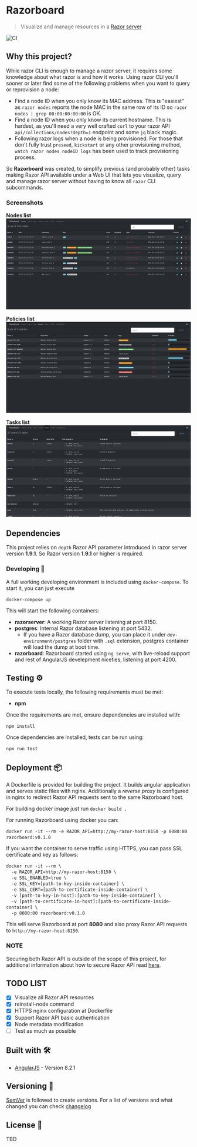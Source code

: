 # Razorboard

> Visualize and manage resources in a [Razor server](https://github.com/puppetlabs/razor-server)

![CI](https://github.com/Wiston999/razorboard/workflows/CI/badge.svg)

## Why this project?

While razor CLI is enough to manage a razor server, it requires some knowledge about what razor is and
how it works. Using razor CLI you'll sooner or later find some of the following problems when you want
to query or reprovision a node:
- Find a node ID when you only know its MAC address. This is "easiest" as `razor nodes` reports the node MAC in the same row of its ID
 so `razor nodes | grep 00:00:00:00:00` is OK.
- Find a node ID when you only know its current hostname. This is hardest, as you'll need a very well crafted `curl` to your razor
 API `api/collections/nodes?depth=1` endpoint and some `jq` black magic.
- Following razor logs when a node is being provisioned. For those that don't fully trust `preseed`, `kickstart` or any other provisioning
 method, `watch razor nodes nodeID logs` has been used to track provisioning process.

So **Razorboard** was created, to simplify previous (and probably other) tasks making Razor API available under a Web UI
that lets you visualize, query and manage razor server without having to know all `razor` CLI subcommands.

### Screenshots

**Nodes list**
![nodes-list](./screenshots/nodes.png)

**Policies list**
![policies-list](./screenshots/policies.png)

**Tasks list**
![tasks-list](./screenshots/tasks.png)

## Dependencies

This project relies on `depth` Razor API parameter introduced in razor server version **1.9.1**. So
Razor version **1.9.1** or higher is required.

### Developing 🔧

A full working developing environment is included using `docker-compose`. To start it, you can just execute

```
docker-compose up
```

This will start the following containers:

- **razorserver**: A working Razor server listening at port 8150.
- **postgres**: Internal Razor database listening at port 5432.
  - If you have a Razor database dump, you can place it under `dev-environment/postgres` folder with `.sql` extension,
   postgres container will load the dump at boot time.
- **razorboard**: Razorboard started using `ng serve`, with live-reload support and rest of AngularJS develepment niceties,
 listening at port 4200.

## Testing ⚙️

To execute tests locally, the following requirements must be met:

- **npm**

Once the requirements are met, ensure dependencies are installed with:

```
npm install
```

Once dependencies are installed, tests can be run using:

```
npm run test
```

## Deployment 📦

A Dockerfile is provided for building the project. It builds angular application and serves
static files with nginx. Additionally a *reverse proxy* is configured in nginx to redirect Razor
API requests sent to the same Razorboard host.

For building docker image just run `docker build .`

For running Razorboard using docker you can:

```
docker run -it --rm -e RAZOR_API=http://my-razor-host:8150 -p 8080:80 razorboard:v0.1.0
```

If you want the container to serve traffic using HTTPS, you can pass SSL certificate and key as follows:

```
docker run -it --rm \
  -e RAZOR_API=http://my-razor-host:8150 \
  -e SSL_ENABLED=true \
  -e SSL_KEY=[path-to-key-inside-container] \
  -e SSL_CERT=[path-to-certificate-inside-container] \
  -v [path-to-key-in-host]:[path-to-key-inside-container] \
  -v [path-to-certificate-in-host]:[path-to-certificate-inside-container] \
  -p 8080:80 razorboard:v0.1.0
```

This will serve Razorboard at port **8080** and also proxy Razor API requests to `http://my-razor-host:8150`.

### NOTE

Securing both Razor API is outside of the scope of this project, for additional information about how to
secure Razor API read [here](https://github.com/puppetlabs/razor-server/wiki/Securing-the-server).

## TODO LIST

* [X] Visualize all Razor API resources
* [X] reinstall-node command
* [X] HTTPS nginx configuration at Dockerfile
* [X] Support Razor API basic authentication
* [X] Node metadata modification
* [ ] Test as much as possible

## Built with 🛠️

* [AngularJS](https://angularjs.org/) - Version 8.2.1

## Versioning 📌

[SemVer](http://semver.org/) is followed to create versions.
For a list of versions and what changed you can check [changelog](./CHANGELOG.md)

## License 📄

TBD
